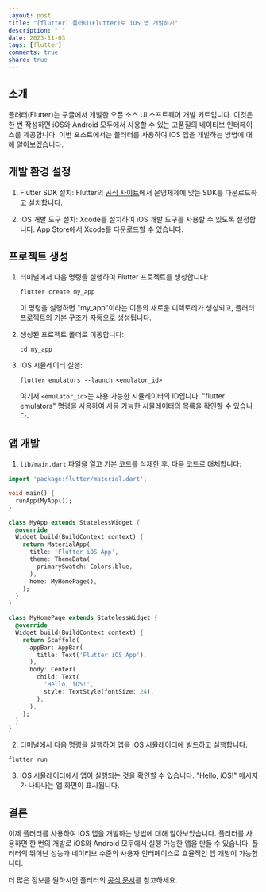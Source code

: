 ```yaml
---
layout: post
title: "[flutter] 플러터(Flutter)로 iOS 앱 개발하기"
description: " "
date: 2023-11-03
tags: [flutter]
comments: true
share: true
---
```


## 소개

플러터(Flutter)는 구글에서 개발한 오픈 소스 UI 소프트웨어 개발 키트입니다. 이것은 한 번 작성하면 iOS와 Android 모두에서 사용할 수 있는 고품질의 네이티브 인터페이스를 제공합니다. 이번 포스트에서는 플러터를 사용하여 iOS 앱을 개발하는 방법에 대해 알아보겠습니다.

## 개발 환경 설정

1. Flutter SDK 설치: Flutter의 [공식 사이트](https://flutter.dev/docs/get-started/install)에서 운영체제에 맞는 SDK를 다운로드하고 설치합니다.

2. iOS 개발 도구 설치: Xcode를 설치하여 iOS 개발 도구를 사용할 수 있도록 설정합니다. App Store에서 Xcode를 다운로드할 수 있습니다.

## 프로젝트 생성

1. 터미널에서 다음 명령을 실행하여 Flutter 프로젝트를 생성합니다:

   ```flutter create my_app```

   이 명령을 실행하면 "my_app"이라는 이름의 새로운 디렉토리가 생성되고, 플러터 프로젝트의 기본 구조가 자동으로 생성됩니다.

2. 생성된 프로젝트 폴더로 이동합니다:

   ```cd my_app```

3. iOS 시뮬레이터 실행: 

   ```flutter emulators --launch <emulator_id>```

   여기서 `<emulator_id>`는 사용 가능한 시뮬레이터의 ID입니다. "flutter emulators" 명령을 사용하여 사용 가능한 시뮬레이터의 목록을 확인할 수 있습니다.

## 앱 개발

1. `lib/main.dart` 파일을 열고 기본 코드를 삭제한 후, 다음 코드로 대체합니다:

```dart
import 'package:flutter/material.dart';

void main() {
  runApp(MyApp());
}

class MyApp extends StatelessWidget {
  @override
  Widget build(BuildContext context) {
    return MaterialApp(
      title: 'Flutter iOS App',
      theme: ThemeData(
        primarySwatch: Colors.blue,
      ),
      home: MyHomePage(),
    );
  }
}

class MyHomePage extends StatelessWidget {
  @override
  Widget build(BuildContext context) {
    return Scaffold(
      appBar: AppBar(
        title: Text('Flutter iOS App'),
      ),
      body: Center(
        child: Text(
          'Hello, iOS!',
          style: TextStyle(fontSize: 24),
        ),
      ),
    );
  }
}
```

2. 터미널에서 다음 명령을 실행하여 앱을 iOS 시뮬레이터에 빌드하고 실행합니다:

```flutter run```

3. iOS 시뮬레이터에서 앱이 실행되는 것을 확인할 수 있습니다. "Hello, iOS!" 메시지가 나타나는 앱 화면이 표시됩니다.

## 결론

이제 플러터를 사용하여 iOS 앱을 개발하는 방법에 대해 알아보았습니다. 플러터를 사용하면 한 번의 개발로 iOS와 Android 모두에서 실행 가능한 앱을 만들 수 있습니다. 플러터의 뛰어난 성능과 네이티브 수준의 사용자 인터페이스로 효율적인 앱 개발이 가능합니다.

더 많은 정보를 원하시면 플러터의 [공식 문서](https://flutter.dev/docs)를 참고하세요.
